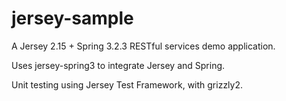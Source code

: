 jersey-sample
=============

A Jersey 2.15 + Spring 3.2.3 RESTful services demo application.

Uses jersey-spring3 to integrate Jersey and Spring.

Unit testing using Jersey Test Framework, with grizzly2.
